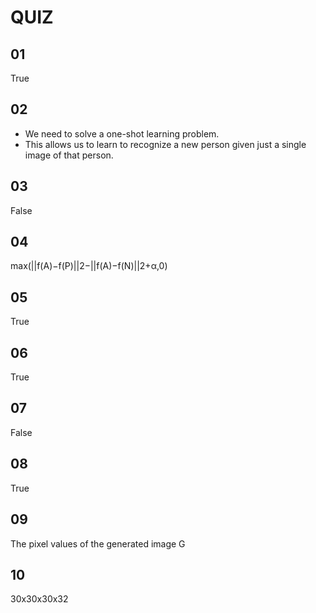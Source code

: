 # QUIZ

## 01
True

## 02
- We need to solve a one-shot learning problem.
- This allows us to learn to recognize a new person given just a single image of that person.

## 03
False

## 04
max(||f(A)−f(P)||2−||f(A)−f(N)||2+α,0)

## 05
True

## 06
True

## 07
False

## 08
True

## 09
The pixel values of the generated image G

## 10
30x30x30x32
